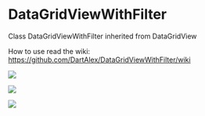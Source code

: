 # DataGridViewWithFilter

Class DataGridViewWithFilter inherited from DataGridView

How to use read the wiki:
https://github.com/DartAlex/DataGridViewWithFilter/wiki

![](https://habrastorage.org/files/e41/fe4/683/e41fe468389a4062a9cf94ad45618ab0.png)

![](https://habrastorage.org/files/f93/84f/fba/f9384ffba6f84d379f1aaeb814dae802.png)

![](https://habrastorage.org/files/906/a7f/90a/906a7f90a30542b2bd096805daaa82da.png)
